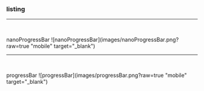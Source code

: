 ### listing


<hr />  
<br />
  
 nanoProgressBar
 ![nanoProgressBar](images/nanoProgressBar.png?raw=true "mobile" target="_blank")





<hr />  
<br />
  
 progressBar
 ![progressBar](images/progressBar.png?raw=true "mobile" target="_blank")
